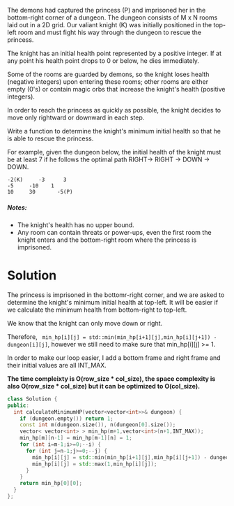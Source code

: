 The demons had captured the princess (P) and imprisoned her in the bottom-right corner of a dungeon. The dungeon consists of M x N rooms laid out in a 2D grid. Our valiant knight (K) was initially positioned in the top-left room and must fight his way through the dungeon to rescue the princess.

The knight has an initial health point represented by a positive integer. If at any point his health point drops to 0 or below, he dies immediately.

Some of the rooms are guarded by demons, so the knight loses health (negative integers) upon entering these rooms; other rooms are either empty (0's) or contain magic orbs that increase the knight's health (positive integers).

In order to reach the princess as quickly as possible, the knight decides to move only rightward or downward in each step.


Write a function to determine the knight's minimum initial health so that he is able to rescue the princess.

For example, given the dungeon below, the initial health of the knight must be at least 7 if he follows the optimal path RIGHT-> RIGHT -> DOWN -> DOWN.
  
  
```
-2(K)	  -3	  3
-5	   -10	  1
10	   30	    -5(P)
```

##### Notes:

* The knight's health has no upper bound.
* Any room can contain threats or power-ups, even the first room the knight enters and the bottom-right room where the princess is imprisoned.
  
# Solution
   
The princess is imprisoned in the bottomr-right corner, and we are asked to determine the knight's minimum initial health at top-left. It will be easier if we calculate the minimum health from bottom-right to top-left. 
  
We know that the knight can only move down or right.
  
Therefore, ``` min_hp[i][j] = std::min(min_hp[i+1][j],min_hp[i][j+1]) - dungeon[i][j]```, however we still need to make sure that min_hp[i][j] >= 1.    
 
In order to make our loop easier, I add a bottom frame and right frame and their initial values are all INT_MAX.  

__The time compleixty is O(row_size * col_size), the space complexity is also O(row_size * col_size) but it can be optimized to O(col_size).__
  
```cpp
class Solution {
public:
  int calculateMinimumHP(vector<vector<int>>& dungeon) {
    if (dungeon.empty()) return 1;
    const int m(dungeon.size()), n(dungeon[0].size());
    vector< vector<int> > min_hp(m+1,vector<int>(n+1,INT_MAX));
    min_hp[m][n-1] = min_hp[m-1][n] = 1;
    for (int i=m-1;i>=0;--i) {
      for (int j=n-1;j>=0;--j) {
        min_hp[i][j] = std::min(min_hp[i+1][j],min_hp[i][j+1]) - dungeon[i][j];
        min_hp[i][j] = std::max(1,min_hp[i][j]);
      }
    }
    return min_hp[0][0];
  }
};
```
